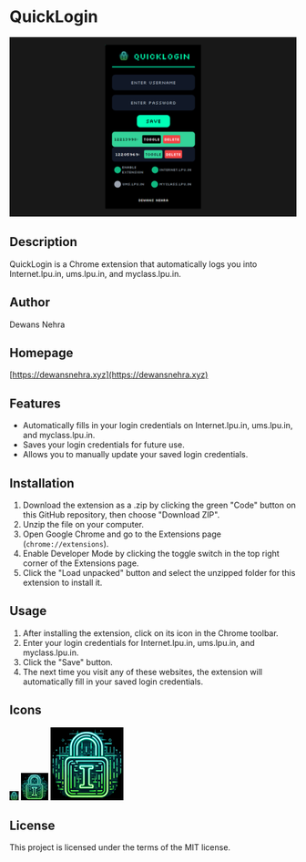 # QuickLogin

![QuickLogin](./frame1.png)

## Description

QuickLogin is a Chrome extension that automatically logs you into Internet.lpu.in, ums.lpu.in, and myclass.lpu.in.

## Author

Dewans Nehra

## Homepage

[https://dewansnehra.xyz](https://dewansnehra.xyz)

## Features

- Automatically fills in your login credentials on Internet.lpu.in, ums.lpu.in, and myclass.lpu.in.
- Saves your login credentials for future use.
- Allows you to manually update your saved login credentials.

## Installation

1. Download the extension as a .zip by clicking the green "Code" button on this GitHub repository, then choose "Download ZIP".
2. Unzip the file on your computer.
3. Open Google Chrome and go to the Extensions page (`chrome://extensions`).
4. Enable Developer Mode by clicking the toggle switch in the top right corner of the Extensions page.
5. Click the "Load unpacked" button and select the unzipped folder for this extension to install it.

## Usage

1. After installing the extension, click on its icon in the Chrome toolbar.
2. Enter your login credentials for Internet.lpu.in, ums.lpu.in, and myclass.lpu.in.
3. Click the "Save" button.
4. The next time you visit any of these websites, the extension will automatically fill in your saved login credentials.

## Icons

![16x16](./icons/quicklogin16.png)
![48x48](./icons/quicklogin48.png)
![128x128](./icons/quicklogin128.png)

## License

This project is licensed under the terms of the MIT license.